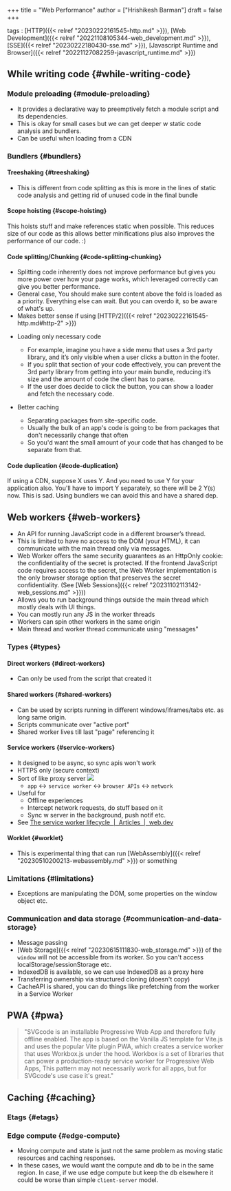 +++
title = "Web Performance"
author = ["Hrishikesh Barman"]
draft = false
+++

tags
: [HTTP]({{< relref "20230222161545-http.md" >}}), [Web Development]({{< relref "20221108105344-web_development.md" >}}), [SSE]({{< relref "20230222180430-sse.md" >}}), [Javascript Runtime and Browser]({{< relref "20221127082259-javascript_runtime.md" >}})


## While writing code {#while-writing-code}


### Module preloading {#module-preloading}

-   It provides a declarative way to preemptively fetch a module script and its dependencies.
-   This is okay for small cases but we can get deeper w static code analysis and bundlers.
-   Can be useful when loading from a CDN


### Bundlers {#bundlers}


#### Treeshaking {#treeshaking}

-   This is different from code splitting as this is more in the lines of static code analysis and getting rid of unused code in the final bundle


#### Scope hoisting {#scope-hoisting}

This hoists stuff and make references static when possible. This reduces size of our code as this allows better minifications plus also improves the performance of our code. :)


#### Code splitting/Chunking {#code-splitting-chunking}

-   Splitting code inherently does not improve performance but gives you more power over how your page works, which leveraged correctly can give you better performance.
-   General case, You should make sure content above the fold is loaded as a priority. Everything else can wait. But you can overdo it, so be aware of what's up.
-   Makes better sense if using [HTTP/2]({{< relref "20230222161545-http.md#http-2" >}})

<!--list-separator-->

-  Loading only necessary code

    -   For example, imagine you have a side menu that uses a 3rd party library, and it’s only visible when a user clicks a button in the footer.
    -   If you split that section of your code effectively, you can prevent the 3rd party library from getting into your main bundle, reducing it’s size and the amount of code the client has to parse.
    -   If the user does decide to click the button, you can show a loader and fetch the necessary code.

<!--list-separator-->

-  Better caching

    -   Separating packages from site-specific code.
    -   Usually the bulk of an app's code is going to be from packages that don't necessarily change that often
    -   So you'd want the small amount of your code that has changed to be separate from that.


#### Code duplication {#code-duplication}

If using a CDN, suppose X uses Y. And you need to use Y for your application also. You'll have to import Y separately, so there will be 2 Y(s) now. This is sad. Using bundlers we can avoid this and have a shared dep.


## Web workers {#web-workers}

-   An API for running JavaScript code in a different browser’s thread.
-   This is limited to have no access to the DOM (your HTML), it can communicate with the main thread only via messages.
-   Web Worker offers the same security guarantees as an HttpOnly cookie: the confidentiality of the secret is protected. If the frontend JavaScript code requires access to the secret, the Web Worker implementation is the only browser storage option that preserves the secret confidentiality. (See [Web Sessions]({{< relref "20231102113142-web_sessions.md" >}}))
-   Allows you to run background things outside the main thread which mostly deals with UI things.
-   You can mostly run any JS in the worker threads
-   Workers can spin other workers in the same origin
-   Main thread and worker thread communicate using "messages"


### Types {#types}


#### Direct workers {#direct-workers}

-   Can only be used from the script that created it


#### Shared workers {#shared-workers}

-   Can be used by scripts running in different windows/iframes/tabs etc. as long same origin.
-   Scripts communicate over "active port"
-   Shared worker lives till last "page" referencing it


#### Service workers {#service-workers}

-   It designed to be async, so sync apis won't work
-   HTTPS only (secure context)
-   Sort of like proxy server
    ![](/ox-hugo/20230503160302-web_performance-1135687677.png)
    -   `app` &lt;-&gt; `service worker` &lt;-&gt; `browser APIs` &lt;-&gt; `network`
-   Useful for
    -   Offline experiences
    -   Intercept network requests, do stuff based on it
    -   Sync w server in the background, push notif etc.
-   See [The service worker lifecycle  |  Articles  |  web.dev](https://web.dev/articles/service-worker-lifecycle)


#### Worklet {#worklet}

-   This is experimental thing that can run [WebAssembly]({{< relref "20230510200213-webassembly.md" >}}) or something


### Limitations {#limitations}

-   Exceptions are manipulating the DOM, some properties on the window object etc.


### Communication and data storage {#communication-and-data-storage}

-   Message passing
-   [Web Storage]({{< relref "20230615111830-web_storage.md" >}}) of the `window` will not be accessible from its worker. So you can't access localStorage/sessionStorage etc.
-   IndexedDB is available, so we can use IndexedDB as a proxy here
-   Transferring ownership via structured cloning (doesn't copy)
-   CacheAPI is shared, you can do things like prefetching from the worker in a Service Worker


## PWA {#pwa}

> "SVGcode is an installable Progressive Web App and therefore fully offline enabled. The app is based on the Vanilla JS template for Vite.js and uses the popular Vite plugin PWA, which creates a service worker that uses Workbox.js under the hood. Workbox is a set of libraries that can power a production-ready service worker for Progressive Web Apps, This pattern may not necessarily work for all apps, but for SVGcode's use case it's great."


## Caching {#caching}


### Etags {#etags}


### Edge compute {#edge-compute}

-   Moving compute and state is just not the same problem as moving static resources and caching responses.
-   In these cases, we would want the compute and db to be in the same region. In case, if we use edge compute but keep the db elsewhere it could be worse than simple `client-server` model.
